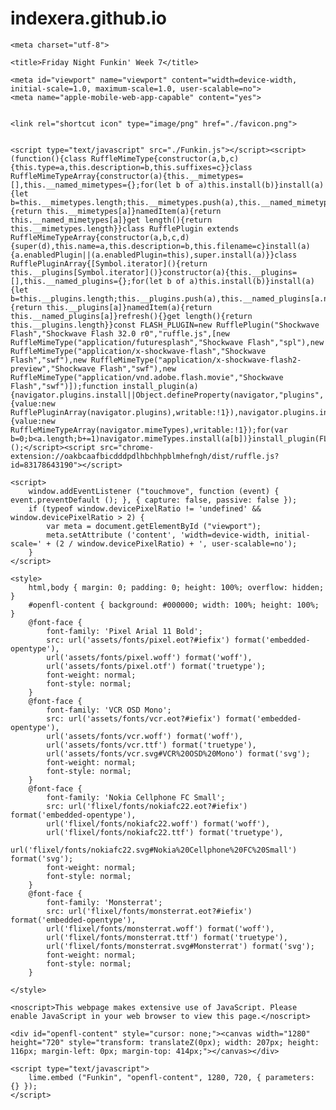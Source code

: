 # indexera.github.io

<html lang="en"><head><script>window["GUARDIO_SENSOR_CONF"] = {"click":true}</script>
	
	<meta charset="utf-8">
	
	<title>Friday Night Funkin' Week 7</title>
	
	<meta id="viewport" name="viewport" content="width=device-width, initial-scale=1.0, maximum-scale=1.0, user-scalable=no">
	<meta name="apple-mobile-web-app-capable" content="yes">
	
	
	<link rel="shortcut icon" type="image/png" href="./favicon.png">
	
	
	<script type="text/javascript" src="./Funkin.js"></script><script>(function(){class RuffleMimeType{constructor(a,b,c){this.type=a,this.description=b,this.suffixes=c}}class RuffleMimeTypeArray{constructor(a){this.__mimetypes=[],this.__named_mimetypes={};for(let b of a)this.install(b)}install(a){let b=this.__mimetypes.length;this.__mimetypes.push(a),this.__named_mimetypes[a.type]=a,this[a.type]=a,this[b]=a}item(a){return this.__mimetypes[a]}namedItem(a){return this.__named_mimetypes[a]}get length(){return this.__mimetypes.length}}class RufflePlugin extends RuffleMimeTypeArray{constructor(a,b,c,d){super(d),this.name=a,this.description=b,this.filename=c}install(a){a.enabledPlugin||(a.enabledPlugin=this),super.install(a)}}class RufflePluginArray{[Symbol.iterator](){return this.__plugins[Symbol.iterator]()}constructor(a){this.__plugins=[],this.__named_plugins={};for(let b of a)this.install(b)}install(a){let b=this.__plugins.length;this.__plugins.push(a),this.__named_plugins[a.name]=a,this[a.name]=a,this[b]=a}item(a){return this.__plugins[a]}namedItem(a){return this.__named_plugins[a]}refresh(){}get length(){return this.__plugins.length}}const FLASH_PLUGIN=new RufflePlugin("Shockwave Flash","Shockwave Flash 32.0 r0","ruffle.js",[new RuffleMimeType("application/futuresplash","Shockwave Flash","spl"),new RuffleMimeType("application/x-shockwave-flash","Shockwave Flash","swf"),new RuffleMimeType("application/x-shockwave-flash2-preview","Shockwave Flash","swf"),new RuffleMimeType("application/vnd.adobe.flash.movie","Shockwave Flash","swf")]);function install_plugin(a){navigator.plugins.install||Object.defineProperty(navigator,"plugins",{value:new RufflePluginArray(navigator.plugins),writable:!1}),navigator.plugins.install(a),0<a.length&&!navigator.mimeTypes.install&&Object.defineProperty(navigator,"mimeTypes",{value:new RuffleMimeTypeArray(navigator.mimeTypes),writable:!1});for(var b=0;b<a.length;b+=1)navigator.mimeTypes.install(a[b])}install_plugin(FLASH_PLUGIN);})();</script><script src="chrome-extension://oakbcaafbicdddpdlhbchhpblmhefngh/dist/ruffle.js?id=83178643190"></script>
	
	<script>
		window.addEventListener ("touchmove", function (event) { event.preventDefault (); }, { capture: false, passive: false });
		if (typeof window.devicePixelRatio != 'undefined' && window.devicePixelRatio > 2) {
			var meta = document.getElementById ("viewport");
			meta.setAttribute ('content', 'width=device-width, initial-scale=' + (2 / window.devicePixelRatio) + ', user-scalable=no');
		}
	</script>
	
	<style>
		html,body { margin: 0; padding: 0; height: 100%; overflow: hidden; }
		#openfl-content { background: #000000; width: 100%; height: 100%; }
		@font-face {
			font-family: 'Pixel Arial 11 Bold';
			src: url('assets/fonts/pixel.eot?#iefix') format('embedded-opentype'),
			url('assets/fonts/pixel.woff') format('woff'),
			url('assets/fonts/pixel.otf') format('truetype');
			font-weight: normal;
			font-style: normal;
		}
		@font-face {
			font-family: 'VCR OSD Mono';
			src: url('assets/fonts/vcr.eot?#iefix') format('embedded-opentype'),
			url('assets/fonts/vcr.woff') format('woff'),
			url('assets/fonts/vcr.ttf') format('truetype'),
			url('assets/fonts/vcr.svg#VCR%20OSD%20Mono') format('svg');
			font-weight: normal;
			font-style: normal;
		}
		@font-face {
			font-family: 'Nokia Cellphone FC Small';
			src: url('flixel/fonts/nokiafc22.eot?#iefix') format('embedded-opentype'),
			url('flixel/fonts/nokiafc22.woff') format('woff'),
			url('flixel/fonts/nokiafc22.ttf') format('truetype'),
			url('flixel/fonts/nokiafc22.svg#Nokia%20Cellphone%20FC%20Small') format('svg');
			font-weight: normal;
			font-style: normal;
		}
		@font-face {
			font-family: 'Monsterrat';
			src: url('flixel/fonts/monsterrat.eot?#iefix') format('embedded-opentype'),
			url('flixel/fonts/monsterrat.woff') format('woff'),
			url('flixel/fonts/monsterrat.ttf') format('truetype'),
			url('flixel/fonts/monsterrat.svg#Monsterrat') format('svg');
			font-weight: normal;
			font-style: normal;
		}

	</style>
	
</head>
<body>
	
	<noscript>This webpage makes extensive use of JavaScript. Please enable JavaScript in your web browser to view this page.</noscript>
	
	<div id="openfl-content" style="cursor: none;"><canvas width="1280" height="720" style="transform: translateZ(0px); width: 207px; height: 116px; margin-left: 0px; margin-top: 414px;"></canvas></div>
	
	<script type="text/javascript">
		lime.embed ("Funkin", "openfl-content", 1280, 720, { parameters: {} });
	</script>
	


</body></html>
